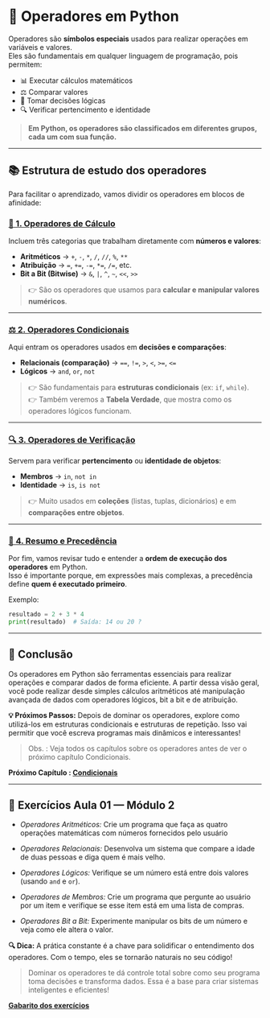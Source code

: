# 🔢 Operadores em Python

Operadores são **símbolos especiais** usados para realizar operações em variáveis e valores.  
Eles são fundamentais em qualquer linguagem de programação, pois permitem:  

- 📊 Executar cálculos matemáticos  
- ⚖️ Comparar valores  
- 🧠 Tomar decisões lógicas  
- 🔍 Verificar pertencimento e identidade  

> **Em Python, os operadores são classificados em diferentes grupos, cada um com sua função.**  

---

## 📚 Estrutura de estudo dos operadores

Para facilitar o aprendizado, vamos dividir os operadores em blocos de afinidade:

### [🧮 1. Operadores de Cálculo](../aula_02/02_operadores_calculo.md)

Incluem três categorias que trabalham diretamente com **números e valores**:

- **Aritméticos** → `+`, `-`, `*`, `/`, `//`, `%`, `**`  
- **Atribuição** → `=`, `+=`, `-=`, `*=`, `/=`, etc.  
- **Bit a Bit (Bitwise)** → ``&``, ``|``, ``^``, ``~``, ``<<``, ``>>``

> 👉 São os operadores que usamos para **calcular e manipular valores numéricos**.  

---

### [⚖️ 2. Operadores Condicionais](../aula_03/03_operadores_condicionais.md)

Aqui entram os operadores usados em **decisões e comparações**:

- **Relacionais (comparação)** → `==`, `!=`, `>`, `<`, `>=`, `<=`  
- **Lógicos** → `and`, `or`, `not`  

> 👉 São fundamentais para **estruturas condicionais** (ex: `if`, `while`).  
> 👉 Também veremos a **Tabela Verdade**, que mostra como os operadores lógicos funcionam.  

---

### [🔍 3. Operadores de Verificação](../aula_04/04_operadores_verificacao.md)

Servem para verificar **pertencimento** ou **identidade de objetos**:

- **Membros** → `in`, `not in`  
- **Identidade** → `is`, `is not`  

> 👉 Muito usados em **coleções** (listas, tuplas, dicionários) e em **comparações entre objetos**.  

---

### [📑 4. Resumo e Precedência](../aula_05/05_resumo_operadores.md)

Por fim, vamos revisar tudo e entender a **ordem de execução dos operadores** em Python.  
Isso é importante porque, em expressões mais complexas, a precedência define **quem é executado primeiro**.  

Exemplo:  

```python
resultado = 2 + 3 * 4
print(resultado)  # Saída: 14 ou 20 ?
```

---

## 🚀 Conclusão

Os operadores em Python são ferramentas essenciais para realizar operações e comparar dados de forma eficiente. A partir dessa visão geral, você pode realizar desde simples cálculos aritméticos até manipulação avançada de dados com operadores lógicos, bit a bit e de atribuição.

**💡 Próximos Passos:** Depois de dominar os operadores, explore como utilizá-los em estruturas condicionais e estruturas de repetição. Isso vai permitir que você escreva programas mais dinâmicos e interessantes!

> Obs. : Veja todos os capítulos sobre os operadores antes de ver o próximo capítulo Condicionais.

**Próximo Capítulo : [Condicionais](../aula_06/06_condicionais.md)**

---

## 📝 Exercícios Aula 01 — Módulo 2

- *Operadores Aritméticos:* Crie um programa que faça as quatro operações matemáticas com números fornecidos pelo usuário

- *Operadores Relacionais:* Desenvolva um sistema que compare a idade de duas pessoas e diga quem é mais velho.

- *Operadores Lógicos:* Verifique se um número está entre dois valores (usando ``and`` e ``or``).

- *Operadores de Membros:* Crie um programa que pergunte ao usuário por um item e verifique se esse item está em uma
lista de compras.

- *Operadores Bit a Bit:* Experimente manipular os bits de um número e veja como ele altera o valor.

**🔍 Dica:** A prática constante é a chave para solidificar o entendimento dos operadores. Com o tempo, eles se tornarão naturais no seu código!

> Dominar os operadores te dá controle total sobre como seu programa toma decisões e transforma dados. Essa é a base para criar sistemas inteligentes e eficientes!

**[Gabarito dos exercícios](exercicios/README.md)**
